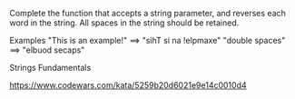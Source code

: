 Complete the function that accepts a string parameter, and reverses each word in the string. 
All spaces in the string should be retained.

Examples
"This is an example!" ==> "sihT si na !elpmaxe"
"double  spaces"      ==> "elbuod  secaps"

Strings Fundamentals

https://www.codewars.com/kata/5259b20d6021e9e14c0010d4